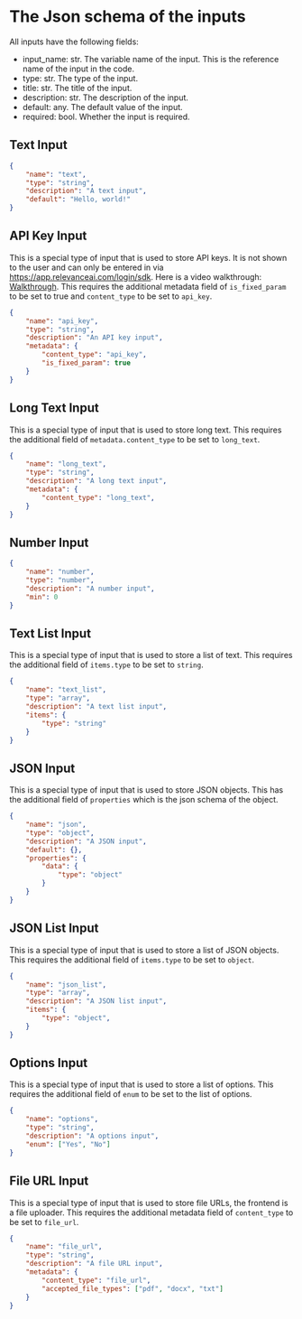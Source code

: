 # The Json schema of the inputs

All inputs have the following fields:
- input_name: str. The variable name of the input. This is the reference name of the input in the code.
- type: str. The type of the input.
- title: str. The title of the input.
- description: str. The description of the input.
- default: any. The default value of the input.
- required: bool. Whether the input is required.

## Text Input
```json
{
    "name": "text",
    "type": "string",
    "description": "A text input",
    "default": "Hello, world!"
}
```

## API Key Input
This is a special type of input that is used to store API keys. It is not shown to the user and can only be entered in via https://app.relevanceai.com/login/sdk. Here is a video walkthrough: [Walkthrough](https://app.supademo.com/demo/cmc1fmr80jf9fsn1rw1xnjee6). 
This requires the additional metadata field of `is_fixed_param` to be set to true and `content_type` to be set to `api_key`.
```json
{
    "name": "api_key",
    "type": "string",
    "description": "An API key input",
    "metadata": {
        "content_type": "api_key",
        "is_fixed_param": true
    }
}
```

## Long Text Input
This is a special type of input that is used to store long text. This requires the additional field of `metadata.content_type` to be set to `long_text`.
```json
{
    "name": "long_text",
    "type": "string",
    "description": "A long text input",
    "metadata": {
        "content_type": "long_text",
    }
}
```

## Number Input

```json
{
    "name": "number",
    "type": "number",
    "description": "A number input",
    "min": 0
}
```

## Text List Input
This is a special type of input that is used to store a list of text. This requires the additional field of `items.type` to be set to `string`.
```json
{
    "name": "text_list",
    "type": "array",
    "description": "A text list input",
    "items": {
        "type": "string"
    }
}
```

## JSON Input
This is a special type of input that is used to store JSON objects. This has the additional field of `properties` which is the json schema of the object.
```json 
{
    "name": "json",
    "type": "object",
    "description": "A JSON input",
    "default": {},
    "properties": {
        "data": {
            "type": "object"
        }
    }
}
```

## JSON List Input
This is a special type of input that is used to store a list of JSON objects. This requires the additional field of `items.type` to be set to `object`.
```json
{
    "name": "json_list",
    "type": "array",
    "description": "A JSON list input",
    "items": {
        "type": "object",
    }
}
```

## Options Input
This is a special type of input that is used to store a list of options. This requires the additional field of `enum` to be set to the list of options.
```json
{
    "name": "options",
    "type": "string",
    "description": "A options input",
    "enum": ["Yes", "No"]
}
```

## File URL Input
This is a special type of input that is used to store file URLs, the frontend is a file uploader. This requires the additional metadata field of `content_type` to be set to `file_url`.
```json
{
    "name": "file_url",
    "type": "string",
    "description": "A file URL input",
    "metadata": {
        "content_type": "file_url",
        "accepted_file_types": ["pdf", "docx", "txt"]
    }
}
```
